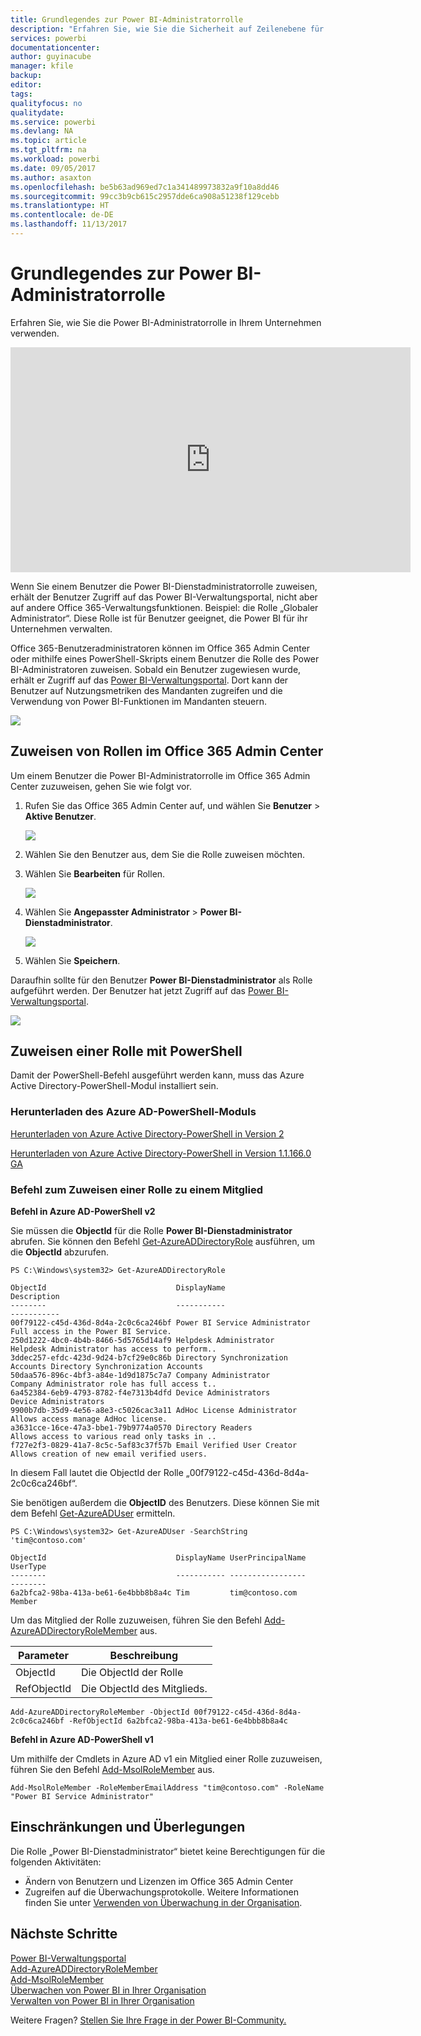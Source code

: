 ```yaml
---
title: Grundlegendes zur Power BI-Administratorrolle
description: "Erfahren Sie, wie Sie die Sicherheit auf Zeilenebene für importierte Datasets in DirectQuery im Power BI-Dienst konfigurieren."
services: powerbi
documentationcenter: 
author: guyinacube
manager: kfile
backup: 
editor: 
tags: 
qualityfocus: no
qualitydate: 
ms.service: powerbi
ms.devlang: NA
ms.topic: article
ms.tgt_pltfrm: na
ms.workload: powerbi
ms.date: 09/05/2017
ms.author: asaxton
ms.openlocfilehash: be5b63ad969ed7c1a341489973832a9f10a8dd46
ms.sourcegitcommit: 99cc3b9cb615c2957dde6ca908a51238f129cebb
ms.translationtype: HT
ms.contentlocale: de-DE
ms.lasthandoff: 11/13/2017
---
```

# <a name="understanding-the-power-bi-admin-role"></a>Grundlegendes zur Power BI-Administratorrolle
Erfahren Sie, wie Sie die Power BI-Administratorrolle in Ihrem Unternehmen verwenden.

<iframe width="640" height="360" src="https://www.youtube.com/embed/PQRbdJgEm3k?showinfo=0" frameborder="0" allowfullscreen></iframe>

Wenn Sie einem Benutzer die Power BI-Dienstadministratorrolle zuweisen, erhält der Benutzer Zugriff auf das Power BI-Verwaltungsportal, nicht aber auf andere Office 365-Verwaltungsfunktionen. Beispiel: die Rolle „Globaler Administrator“. Diese Rolle ist für Benutzer geeignet, die Power BI für ihr Unternehmen verwalten.

Office 365-Benutzeradministratoren können im Office 365 Admin Center oder mithilfe eines PowerShell-Skripts einem Benutzer die Rolle des Power BI-Administratoren zuweisen. Sobald ein Benutzer zugewiesen wurde, erhält er Zugriff auf das [Power BI-Verwaltungsportal](service-admin-portal.md). Dort kann der Benutzer auf Nutzungsmetriken des Mandanten zugreifen und die Verwendung von Power BI-Funktionen im Mandanten steuern.

![](media/service-admin-role/powerbi-admin-portal.png)

## <a name="using-the-office-365-admin-center-to-assign-a-role"></a>Zuweisen von Rollen im Office 365 Admin Center
Um einem Benutzer die Power BI-Administratorrolle im Office 365 Admin Center zuzuweisen, gehen Sie wie folgt vor.

1. Rufen Sie das Office 365 Admin Center auf, und wählen Sie **Benutzer** > **Aktive Benutzer**.
   
    ![](media/service-admin-role/powerbi-admin-users.png)
2. Wählen Sie den Benutzer aus, dem Sie die Rolle zuweisen möchten.
3. Wählen Sie **Bearbeiten** für Rollen.
   
    ![](media/service-admin-role/powerbi-admin-edit-roles.png)
4. Wählen Sie **Angepasster Administrator** > **Power BI-Dienstadministrator**.
   
    ![](media/service-admin-role/powerbi-admin-role.png)
5. Wählen Sie **Speichern**.

Daraufhin sollte für den Benutzer **Power BI-Dienstadministrator** als Rolle aufgeführt werden. Der Benutzer hat jetzt Zugriff auf das [Power BI-Verwaltungsportal](service-admin-portal.md).

![](media/service-admin-role/powerbi-admin-role-set.png)

## <a name="using-powershell-to-assign-a-role"></a>Zuweisen einer Rolle mit PowerShell
Damit der PowerShell-Befehl ausgeführt werden kann, muss das Azure Active Directory-PowerShell-Modul installiert sein.

### <a name="download-azure-ad-powershell-module"></a>Herunterladen des Azure AD-PowerShell-Moduls
[Herunterladen von Azure Active Directory-PowerShell in Version 2](https://github.com/Azure/azure-docs-powershell-azuread/blob/master/Azure%20AD%20Cmdlets/AzureAD/index.md)

[Herunterladen von Azure Active Directory-PowerShell in Version 1.1.166.0 GA](http://connect.microsoft.com/site1164/Downloads/DownloadDetails.aspx?DownloadID=59185)

### <a name="command-to-add-role-to-member"></a>Befehl zum Zuweisen einer Rolle zu einem Mitglied
**Befehl in Azure AD-PowerShell v2**

Sie müssen die **ObjectId** für die Rolle **Power BI-Dienstadministrator** abrufen. Sie können den Befehl [Get-AzureADDirectoryRole](https://docs.microsoft.com/powershell/azuread/v2/get-azureaddirectoryrole) ausführen, um die **ObjectId** abzurufen.

```
PS C:\Windows\system32> Get-AzureADDirectoryRole

ObjectId                             DisplayName                        Description
--------                             -----------                        -----------
00f79122-c45d-436d-8d4a-2c0c6ca246bf Power BI Service Administrator     Full access in the Power BI Service.
250d1222-4bc0-4b4b-8466-5d5765d14af9 Helpdesk Administrator             Helpdesk Administrator has access to perform..
3ddec257-efdc-423d-9d24-b7cf29e0c86b Directory Synchronization Accounts Directory Synchronization Accounts
50daa576-896c-4bf3-a84e-1d9d1875c7a7 Company Administrator              Company Administrator role has full access t..
6a452384-6eb9-4793-8782-f4e7313b4dfd Device Administrators              Device Administrators
9900b7db-35d9-4e56-a8e3-c5026cac3a11 AdHoc License Administrator        Allows access manage AdHoc license.
a3631cce-16ce-47a3-bbe1-79b9774a0570 Directory Readers                  Allows access to various read only tasks in ..
f727e2f3-0829-41a7-8c5c-5af83c37f57b Email Verified User Creator        Allows creation of new email verified users.
```

In diesem Fall lautet die ObjectId der Rolle „00f79122-c45d-436d-8d4a-2c0c6ca246bf“.

Sie benötigen außerdem die **ObjectID** des Benutzers. Diese können Sie mit dem Befehl [Get-AzureADUser](https://docs.microsoft.com/powershell/azuread/v2/get-azureaduser) ermitteln.

```
PS C:\Windows\system32> Get-AzureADUser -SearchString 'tim@contoso.com'

ObjectId                             DisplayName UserPrincipalName      UserType
--------                             ----------- -----------------      --------
6a2bfca2-98ba-413a-be61-6e4bbb8b8a4c Tim         tim@contoso.com        Member
```

Um das Mitglied der Rolle zuzuweisen, führen Sie den Befehl [Add-AzureADDirectoryRoleMember](https://docs.microsoft.com/powershell/azuread/v2/add-azureaddirectoryrolemember) aus.

| Parameter | Beschreibung |
| --- | --- |
| ObjectId |Die ObjectId der Rolle |
| RefObjectId |Die ObjectId des Mitglieds. |

```
Add-AzureADDirectoryRoleMember -ObjectId 00f79122-c45d-436d-8d4a-2c0c6ca246bf -RefObjectId 6a2bfca2-98ba-413a-be61-6e4bbb8b8a4c
```

**Befehl in Azure AD-PowerShell v1**

Um mithilfe der Cmdlets in Azure AD v1 ein Mitglied einer Rolle zuzuweisen, führen Sie den Befehl [Add-MsolRoleMember](https://docs.microsoft.com/powershell/msonline/v1/add-msolrolemember) aus.

```
Add-MsolRoleMember -RoleMemberEmailAddress "tim@contoso.com" -RoleName "Power BI Service Administrator"
```

## <a name="limitations-and-considerations"></a>Einschränkungen und Überlegungen
Die Rolle „Power BI-Dienstadministrator“ bietet keine Berechtigungen für die folgenden Aktivitäten:

* Ändern von Benutzern und Lizenzen im Office 365 Admin Center
* Zugreifen auf die Überwachungsprotokolle. Weitere Informationen finden Sie unter [Verwenden von Überwachung in der Organisation](service-admin-auditing.md).

## <a name="next-steps"></a>Nächste Schritte
[Power BI-Verwaltungsportal](service-admin-portal.md)  
[Add-AzureADDirectoryRoleMember](https://docs.microsoft.com/powershell/azuread/v2/add-azureaddirectoryrolemember)  
[Add-MsolRoleMember](https://docs.microsoft.com/powershell/msonline/v1/add-msolrolemember)  
[Überwachen von Power BI in Ihrer Organisation](service-admin-auditing.md)  
[Verwalten von Power BI in Ihrer Organisation](service-admin-administering-power-bi-in-your-organization.md)  

Weitere Fragen? [Stellen Sie Ihre Frage in der Power BI-Community.](http://community.powerbi.com/)

